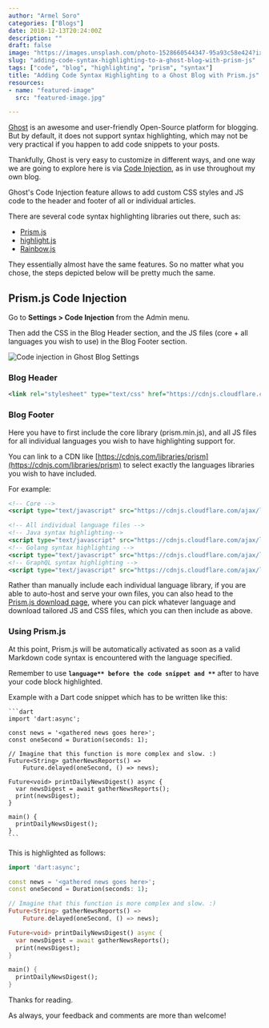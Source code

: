 ```yaml
---
author: "Armel Soro"
categories: ["Blogs"]
date: 2018-12-13T20:24:00Z
description: ""
draft: false
image: "https://images.unsplash.com/photo-1528660544347-95a93c58e424?ixlib=rb-1.2.1&q=80&fm=jpg&crop=entropy&cs=tinysrgb&w=2000&fit=max&ixid=eyJhcHBfaWQiOjExNzczfQ"
slug: "adding-code-syntax-highlighting-to-a-ghost-blog-with-prism-js"
tags: ["code", "blog", "highlighting", "prism", "syntax"]
title: "Adding Code Syntax Highlighting to a Ghost Blog with Prism.js"
resources:
- name: "featured-image"
  src: "featured-image.jpg"

---
```



[Ghost](https://ghost.org/) is an awesome and user-friendly Open-Source platform for blogging. But by default, it does not support syntax highlighting, which may not be very practical if you happen to add code snippets to your posts.

Thankfully, Ghost is very easy to customize in different ways, and one way we are going to explore here is via [Code Injection](https://blog.ghost.org/post-code-injection/), as in use throughout my own blog.

Ghost's Code Injection feature allows to add custom CSS styles and JS code to the header and footer of all or individual articles.

There are several code syntax highlighting libraries out there, such as:

* [Prism.js](https://prismjs.com/)
* [highlight.js](https://highlightjs.org/)
* [Rainbow.js](https://craig.is/making/rainbows)

They essentially almost have the same features. So no matter what you chose, the steps depicted below will be pretty much the same.

## Prism.js Code Injection

Go to **Settings > Code Injection** from the Admin menu.

Then add the CSS in the Blog Header section, and the JS files (core + all languages you wish to use) in the Blog Footer section.

![Code injection in Ghost Blog Settings](https://rm3l-org.s3-us-west-1.amazonaws.com/assets/Ghost_Blog_Code_Injection_Settings.png)

### Blog Header

```xml
<link rel="stylesheet" type="text/css" href="https://cdnjs.cloudflare.com/ajax/libs/prism/1.15.0/themes/prism.min.css"></link>
```



### Blog Footer

Here you have to first include the core library (prism.min.js), and all JS files for all individual languages you wish to have highlighting support for.

You can link to a CDN like [https://cdnjs.com/libraries/prism](https://cdnjs.com/libraries/prism) to select exactly the languages libraries you wish to have included.

For example:

```xml
<!-- Core -->
<script type="text/javascript" src="https://cdnjs.cloudflare.com/ajax/libs/prism/1.15.0/prism.min.js"></script>

<!-- All individual language files -->
<!-- Java syntax highlighting-->
<script type="text/javascript" src="https://cdnjs.cloudflare.com/ajax/libs/prism/1.15.0/components/prism-java.min.js"></script>
<!-- Golang syntax highlighting -->
<script type="text/javascript" src="https://cdnjs.cloudflare.com/ajax/libs/prism/1.15.0/components/prism-go.min.js"></script>
<!-- GraphQL syntax highlighting -->
<script type="text/javascript" src="https://cdnjs.cloudflare.com/ajax/libs/prism/1.15.0/components/prism-graphql.min.js"></script>

```

Rather than manually include each individual language library, if you are able to auto-host and serve your own files, you can also head to the [Prism.js download page](https://prismjs.com/download.html), where you can  pick whatever language and download tailored JS and CSS files, which you can then include as above.



### Using Prism.js

At this point, Prism.js will be automatically activated as soon as a valid Markdown code syntax is encountered with the language specified.

Remember to use **```language** before the code snippet and **```** after to have your code block highlighted.

Example with a Dart code snippet which has to be written like this:

````
```dart
import 'dart:async';

const news = '<gathered news goes here>';
const oneSecond = Duration(seconds: 1);

// Imagine that this function is more complex and slow. :)
Future<String> gatherNewsReports() =>
    Future.delayed(oneSecond, () => news);

Future<void> printDailyNewsDigest() async {
  var newsDigest = await gatherNewsReports();
  print(newsDigest);
}

main() {
  printDailyNewsDigest();
}
```
````

This is highlighted as follows:

```dart
import 'dart:async';

const news = '<gathered news goes here>';
const oneSecond = Duration(seconds: 1);

// Imagine that this function is more complex and slow. :)
Future<String> gatherNewsReports() =>
    Future.delayed(oneSecond, () => news);

Future<void> printDailyNewsDigest() async {
  var newsDigest = await gatherNewsReports();
  print(newsDigest);
}

main() {
  printDailyNewsDigest();
}
```

Thanks for reading.

As always, your feedback and comments are more than welcome!

